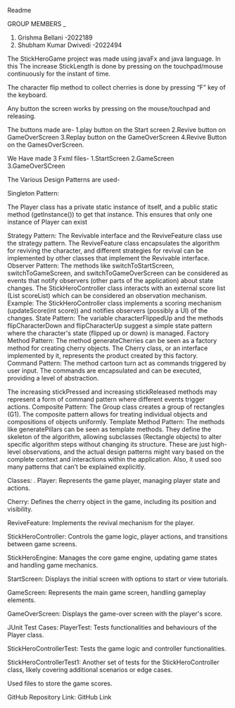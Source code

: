 Readme








GROUP MEMBERS _
1. Grishma Bellani -2022189
2. Shubham Kumar Dwivedi -2022494


The StickHeroGame project was made using javaFx and java language.
In this The increase StickLength is done by pressing on the touchpad/mouse continuously for the instant of time.


The character flip method to collect cherries is done by pressing “F” key of the keyboard.

Any button the screen works by pressing on the mouse/touchpad and releasing.

The buttons made are-
1.play button on the Start screen
2.Revive button on GameOverScreen
3.Replay button on the GameOverScreen
4.Revive Button on the GamesOverScreen.


We Have made 3 Fxml files-
1.StartScreen
2.GameScreen
3.GameOverSCreen



The Various Design Patterns are used-


Singleton Pattern:


The Player class has a private static instance of itself, and a public static method (getInstance()) to get that instance. This ensures that only one instance of Player can exist



Strategy Pattern:
The Revivable interface and the ReviveFeature class use the strategy pattern. The ReviveFeature class encapsulates the algorithm for reviving the character, and different strategies for revival can be implemented by other classes that implement the Revivable interface.
Observer Pattern:
The methods like switchToStartScreen, switchToGameScreen, and switchToGameOverScreen can be considered as events that notify observers (other parts of the application) about state changes.
The StickHeroController class interacts with an external score list (List<Integer> scoreList) which can be considered an observation mechanism.
Example: The StickHeroController class implements a scoring mechanism (updateScore(int score)) and notifies observers (possibly a UI) of the changes.
State Pattern:
The variable characterFlippedUp and the methods flipCharacterDown and flipCharacterUp suggest a simple state pattern where the character's state (flipped up or down) is managed.
Factory Method Pattern:
The method generateCherries can be seen as a factory method for creating cherry objects. The Cherry class, or an interface implemented by it, represents the product created by this factory.
Command Pattern:
The method cartoon turn act as commands triggered by user input. The commands are encapsulated and can be executed, providing a level of abstraction.

The increasing stickPressed and increasing stickReleased methods may represent a form of command pattern where different events trigger actions.
Composite Pattern:
The Group class creates a group of rectangles (G1). The composite pattern allows for treating individual objects and compositions of objects uniformly.
Template Method Pattern:
The methods like generatePillars can be seen as template methods. They define the skeleton of the algorithm, allowing subclasses (Rectangle objects) to alter specific algorithm steps without changing its structure. These are just high-level observations, and the actual design patterns might vary based on the complete context and interactions within the application.
Also, it used soo many patterns that can’t be explained explicitly.













Classes:
. Player: Represents the game player, managing player state and actions.

Cherry: Defines the cherry object in the game, including its position and visibility.

ReviveFeature: Implements the revival mechanism for the player.

StickHeroController: Controls the game logic, player actions, and transitions between game screens.

StickHeroEngine: Manages the core game engine, updating game states and handling game mechanics.

StartScreen: Displays the initial screen with options to start or view tutorials.

GameScreen: Represents the main game screen, handling gameplay elements.

GameOverScreen:  Displays the game-over screen with the player's score.

JUnit Test Cases:
PlayerTest: Tests functionalities and behaviours of the Player class.

StickHeroControllerTest: Tests the game logic and controller functionalities.

StickHeroControllerTest1: Another set of tests for the StickHeroController class, likely covering additional scenarios or edge cases.



Used files to store the game scores.

GitHub Repository Link: 
GitHub Link



